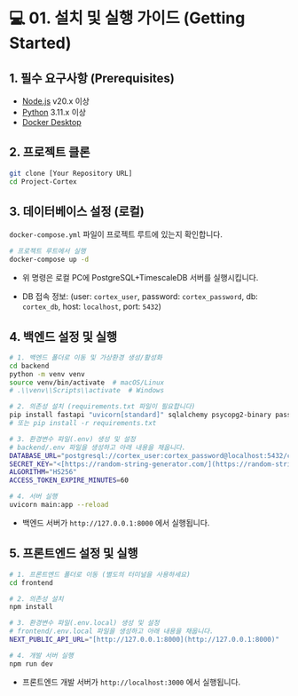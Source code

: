 # 💻 01. 설치 및 실행 가이드 (Getting Started)

## 1. 필수 요구사항 (Prerequisites)

- [Node.js](https://nodejs.org/) v20.x 이상
- [Python](https://www.python.org/) 3.11.x 이상
- [Docker Desktop](https://www.docker.com/products/docker-desktop/)

## 2. 프로젝트 클론

```bash
git clone [Your Repository URL]
cd Project-Cortex
```

## 3. 데이터베이스 설정 (로컬)

`docker-compose.yml` 파일이 프로젝트 루트에 있는지 확인합니다.

```bash
# 프로젝트 루트에서 실행
docker-compose up -d
```

- 위 명령은 로컬 PC에 PostgreSQL+TimescaleDB 서버를 실행시킵니다.

- DB 접속 정보: (user: `cortex_user`, password: `cortex_password`, db: `cortex_db`, host: `localhost`, port: `5432`)

## 4. 백엔드 설정 및 실행

```bash
# 1. 백엔드 폴더로 이동 및 가상환경 생성/활성화
cd backend
python -m venv venv
source venv/bin/activate  # macOS/Linux
# .\\venv\\Scripts\\activate  # Windows

# 2. 의존성 설치 (requirements.txt 파일이 필요합니다)
pip install fastapi "uvicorn[standard]" sqlalchemy psycopg2-binary passlib[bcrypt] polars "python-jose[cryptography]"
# 또는 pip install -r requirements.txt

# 3. 환경변수 파일(.env) 생성 및 설정
# backend/.env 파일을 생성하고 아래 내용을 채웁니다.
DATABASE_URL="postgresql://cortex_user:cortex_password@localhost:5432/cortex_db"
SECRET_KEY="<[https://random-string-generator.com/](https://random-string-generator.com/) 에서 생성한 긴 무작위 문자열로 교체>"
ALGORITHM="HS256"
ACCESS_TOKEN_EXPIRE_MINUTES=60

# 4. 서버 실행
uvicorn main:app --reload
```

- 백엔드 서버가 `http://127.0.0.1:8000` 에서 실행됩니다.

## 5. 프론트엔드 설정 및 실행

```bash
# 1. 프론트엔드 폴더로 이동 (별도의 터미널을 사용하세요)
cd frontend

# 2. 의존성 설치
npm install

# 3. 환경변수 파일(.env.local) 생성 및 설정
# frontend/.env.local 파일을 생성하고 아래 내용을 채웁니다.
NEXT_PUBLIC_API_URL="[http://127.0.0.1:8000](http://127.0.0.1:8000)"

# 4. 개발 서버 실행
npm run dev
```

- 프론트엔드 개발 서버가 `http://localhost:3000` 에서 실행됩니다.
